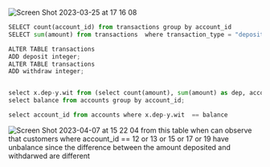![Screen Shot 2023-03-25 at 17 16 08](https://user-images.githubusercontent.com/112072887/227705887-4500ea3a-dbda-42fe-82bc-ee3a8b576596.png)
```.py
SELECT count(account_id) from transactions group by account_id
SELECT sum(amount) from transactions  where transaction_type = "deposit"  group by  account_id - (select sum(amount) from transactions  where transaction_type = "withdraw"  group by  account_id);

ALTER TABLE transactions
ADD deposit integer;
ALTER TABLE transactions
ADD withdraw integer;


select x.dep-y.wit from (select count(amount), sum(amount) as dep, account_id from transactions where transaction_type like "d%" group by account_id) as x left join  (select count(amount), sum(amount) as wit, account_id from transactions where transaction_type like "w%" group by account_id) as y on x.account_id == y.account_id;
select balance from accounts group by account_id;

select account_id from accounts where x.dep-y.wit  == balance

```




![Screen Shot 2023-04-07 at 15 22 04](https://user-images.githubusercontent.com/112072887/230559775-aa7a207d-f5af-478f-96df-7de20077616e.png)
from this table when can observe that customers where  account_id == 12 or 13 or 15 or 17 or 19 have unbalance since the difference between the amount deposited and withdarwed are different

